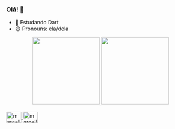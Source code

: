 ### Olá! 👋
- 🌱 Estudando Dart
- 😄 Pronouns: ela/dela

<div align="center">
  <a href="https://github.com/marcelleflavya">
  <img height="180em" src="https://github-readme-stats.vercel.app/api?username=marcelleflavya&show_icons=false&theme=dracula&include_all_commits=true&count_private=true"/>
  <img height="180em" src="https://github-readme-stats.vercel.app/api/top-langs/?username=marcelleflavya&layout=compact&langs_count=7&theme=dracula"/>
</div>

</div>
<div style="display: inline_block"><br>
  <img align="center" alt="marcelle-dart" height="30" width="40" src="https://cdn.jsdelivr.net/gh/devicons/devicon/icons/dart/dart-original.svg" /> 
  <img align="center" alt="marcelle-flutter" height="30" width="40" src="https://cdn.jsdelivr.net/gh/devicons/devicon/icons/flutter/flutter-original.svg" />
</div>
